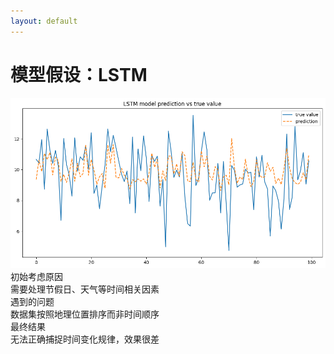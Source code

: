 ```yaml
---
layout: default
---
```


<div class="bg-white bg-opacity-80 p-6 rounded-lg mx-auto my-4 w-9/10 h-9/10">
  <div class="flex items-center justify-center mb-2">
    <h1 class="text-2xl font-bold text-gray-600">模型假设：LSTM</h1>
  </div>

  <div class="w-full bg-gradient-to-br from-gray-50 to-white rounded-lg p-4">
    <div class="grid grid-cols-2 gap-6">
      <!-- 左侧：结果图 -->
      <div class="bg-gradient-to-br from-gray-50 to-white p-4 rounded-lg shadow-sm flex justify-center items-center">
        <img src="/img/LSTM_result.png" 
          class="w-11/12 h-auto object-contain rounded-lg" 
          alt="LSTM Results"/>
      </div>
      <!-- 右侧：分析内容 -->
      <div class="bg-gradient-to-br from-gray-50 to-white p-4 rounded-lg shadow-sm">
        <div class="space-y-4">
          <!-- 初始考虑 -->
          <div class="flex items-start">
            <div class="w-2 h-2 rounded-full bg-pink-400 mt-2 mr-2 flex-shrink-0"></div>
            <div>
              <span class="text-pink-400 font-medium">初始考虑原因</span>
              <div class="text-base text-gray-600 mt-1">
                需要处理<span class="text-pink-400">节假日</span>、<span class="text-pink-400">天气</span>等时间相关因素
              </div>
            </div>
          </div>
          <!-- 遇到的问题 -->
          <div class="flex items-start">
            <div class="w-2 h-2 rounded-full bg-blue-400 mt-2 mr-2 flex-shrink-0"></div>
            <div>
              <span class="text-blue-400 font-medium">遇到的问题</span>
              <div class="text-base text-gray-600 mt-1">
                数据集按照<span class="text-blue-400">地理位置</span>排序而非时间顺序
              </div>
            </div>
          </div>
          <!-- 最终结果 -->
          <div class="flex items-start">
            <div class="w-2 h-2 rounded-full bg-purple-400 mt-2 mr-2 flex-shrink-0"></div>
            <div>
              <span class="text-purple-400 font-medium">最终结果</span>
              <div class="text-base text-gray-600 mt-1">
                无法正确捕捉<span class="text-purple-400">时间变化规律</span>，效果很差
              </div>
            </div>
          </div>
        </div>
      </div>
    </div>
  </div>
</div>
